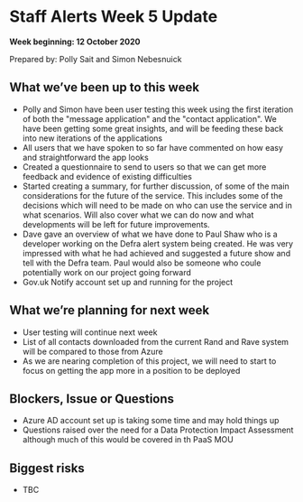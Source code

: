 # Staff Alerts Week 5 Update
**Week beginning: 12 October 2020** 

Prepared by: Polly Sait and Simon Nebesnuick

## What we’ve been up to this week

* Polly and Simon have been user testing this week using the first iteration of both the "message application" and the "contact application". We have been getting some great insights, and will be feeding these back into new iterations of the applications
* All users that we have spoken to so far have commented on how easy and straightforward the app looks
* Created a questionnaire to send to users so that we can get more feedback and evidence of existing difficulties 
* Started creating a summary, for further discussion, of some of the main considerations for the future of the service. This includes some of the decisions which will need to be made on who can use the service and in what scenarios. Will also cover what we can do now and what developments will be left for future improvements.  
* Dave gave an overview of what we have done to Paul Shaw who is a developer working on the Defra alert system being created. He was very impressed with what he had achieved and suggested a future show and tell with the Defra team. Paul would also be someone who coule potentially work on our project going forward
* Gov.uk Notify account set up and running for the project


## What we’re planning for next week

* User testing will continue next week
* List of all contacts downloaded from the current Rand and Rave system will be compared to those from Azure
* As we are nearing completion of this project, we will need to start to focus on getting the app more in a position to be deployed

## Blockers, Issue or Questions

* Azure AD account set up is taking some time and may hold things up
* Questions raised over the need for a Data Protection Impact Assessment although much of this would be covered in th PaaS MOU

## Biggest risks

* TBC

